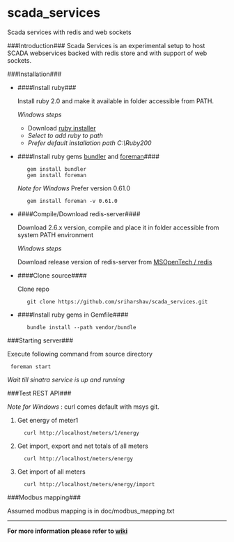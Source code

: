 scada_services
==============

Scada services with redis and web sockets

###Introduction###
Scada Services is an experimental setup to host SCADA webservices backed with redis store and with support of web sockets.

###Installation###

- ####Install ruby###

  Install ruby 2.0 and make it available in folder accessible from PATH.
  
  *Windows steps*

  - Download [ruby installer](http://rubyinstaller.org/downloads/)
  - *Select to add ruby to path*
  - *Prefer default installation path C:\Ruby200*    

- ####Install ruby gems [bundler](https://rubygems.org/gems/bundler) and [foreman](https://rubygems.org/gems/foreman)####

		 gem install bundler
		 gem install foreman

   *Note for Windows* Prefer version 0.61.0

         gem install foreman -v 0.61.0
	
- ####Compile/Download redis-server#### 
 
  Download 2.6.x version, compile and place it in folder accessible from system PATH environment

  *Windows steps*
 
  Download release version of redis-server from [MSOpenTech / redis](https://github.com/MSOpenTech/redis/tree/2.6/bin/release)

- ####Clone source####

	Clone repo
	
		 git clone https://github.com/sriharshav/scada_services.git
	
- ####Install ruby gems in Gemfile####
    
		 bundle install --path vendor/bundle

###Starting server###

Execute following command from source directory

	 foreman start

*Wait till sinatra service is up and running*

###Test REST API###

*Note for Windows* :  curl comes default with msys git.

1. Get energy of meter1

		 curl http://localhost/meters/1/energy

2. Get import, export and net totals of all meters

		 curl http://localhost/meters/energy

3. Get import of all meters

		 curl http://localhost/meters/energy/import

###Modbus mapping###

Assumed modbus mapping is in doc/modbus\_mapping.txt

----

**For more information please refer to [wiki](https://github.com/sriharshav/scada_services/wiki)**

